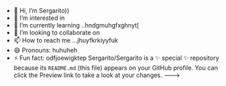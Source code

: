 - 👋 Hi, I’m Sergarito))
- 👀 I’m interested in 
- 🌱 I’m currently learning ..hndgmuhgfxghnyt[
- 💞️ I’m looking to collaborate on 
- 📫 How to reach me ...jhuyfkrkiyyfuk
- 😄 Pronouns: huhuheh
- ⚡ Fun fact: odfjoewigktep
Sergarito/Sergarito is a ✨ special ✨ repository because its `README.md` (this file) appears on your GitHub profile.
You can click the Preview link to take a look at your changes.
--->
